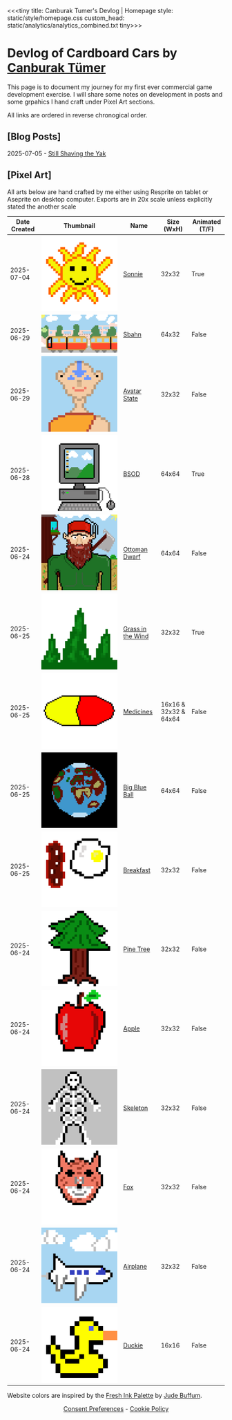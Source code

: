 <<<tiny
title: Canburak Tumer's Devlog | Homepage
style: static/style/homepage.css
custom_head: static/analytics/analytics_combined.txt
tiny>>>

# Devlog of Cardboard Cars by [Canburak Tümer](https://canburaktumer.com)

This page is to document my journey for my first ever commercial game development exercise. I will share some notes on development in posts and some grpahics I hand craft under Pixel Art sections.

All links are ordered in reverse chronogical order.

## [Blog Posts]
2025-07-05 - [Still Shaving the Yak](posts/article/yak_shaving.html)

## [Pixel Art]

All arts below are hand crafted by me either using Resprite on tablet or Aseprite on desktop computer. Exports are in 20x scale unless explicitly stated the another scale

| Date Created |Thumbnail | Name | Size (WxH) | Animated (T/F) |
|--------------|----------|------|------------|----------------|
| 2025-07-04 |![art](static/pixel-art/Sun-v1.gif)| [Sonnie](posts/art/sun_v1.html) | 32x32 | True |
| 2025-06-29 |![art](static/pixel-art/Sbahn.gif)| [Sbahn](posts/art/sbahn.html) | 64x32 | False |
| 2025-06-29 |![art](static/pixel-art/Aang.gif)| [Avatar State](posts/art/aang.html) | 32x32 | False |
| 2025-06-28 |![art](static/pixel-art/PC-v1.gif)| [BSOD](posts/art/pc_v1.html) | 64x64 | True |
| 2025-06-24 |![art](static/pixel-art/Dwarf-v1.gif)| [Ottoman Dwarf](posts/art/dwarf_v1.html) | 64x64 | False |
| 2025-06-25 |![art](static/pixel-art/Grass.gif)| [Grass in the Wind](posts/art/grass.html) | 32x32 | True |
| 2025-06-25 |![art](static/pixel-art/Tablet-M.gif)| [Medicines](posts/art/tablets.html) | 16x16 & 32x32 & 64x64 | False |
| 2025-06-25 |![art](static/pixel-art/World.gif)| [Big Blue Ball](posts/art/world.html) | 64x64 | False |
| 2025-06-25 |![art](static/pixel-art/Bacon-v1.gif)| [Breakfast](posts/art/bacon_v1.html) | 32x32 | False |
| 2025-06-24 |![art](static/pixel-art/Tannenbaum-v1.gif)| [Pine Tree](posts/art/tannenbaum_v1.html) | 32x32 | False |
| 2025-06-24 |![art](static/pixel-art/Apple-v1.gif)| [Apple](posts/art/apple_v1.html) | 32x32 | False |
| 2025-06-24 |![art](static/pixel-art/Skeleton-v1.gif)| [Skeleton](posts/art/skeleton_v1.html) | 32x32 | False |
| 2025-06-24 |![art](static/pixel-art/Fox-v1.gif)| [Fox](posts/art/fox_v1.html) | 32x32 | False |
| 2025-06-24 |![art](static/pixel-art/Plane-v1.gif)| [Airplane](posts/art/plane_v1.html) | 32x32 | False |
| 2025-06-24 |![art](static/pixel-art/Duckie.gif)| [Duckie](posts/art/duckie.html) | 16x16 | False |



Website colors are inspired by the [Fresh Ink Palette](https://lospec.com/palette-list/fresh-ink) by [Jude Buffum](https://lospec.com/judebuffum).

<center><a href="#" class="termly-display-preferences">Consent Preferences</a> - <a href="static/analytics/policy.html" class="termly-display-preferences"> Cookie Policy</a></center>